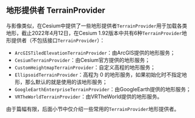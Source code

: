 ## 地形提供者 TerrainProvider

与影像类似，在Cesium中提供了一些地形提供者`TerrainProvider`用于加载各类地形，截止2022年4月12日，在Cesium 1.92版本中共有6种`TerrainProvider`地形提供者（不包括接口`TerrainProvider`）：

- `ArcGISTiledElevationTerrainProvider`：由ArcGIS提供的地形服务；
- `CesiumTerrainProvider`：由Cesium官方提供的地形服务；
- `CustomHeightmapTerrainProvider`：自定义高程的地形服务；
- `EllipsoidTerrainProvider`：高程为 0 的地形服务，如果初始化时不指定地形，那么默认的就是使用的该地形服务；
- `GoogleEarthEnterpriseTerrainProvider`：由GoogleEarth提供的地形服务；
- `VRTheWorldTerrainProvider`：由VRTheWorld提供的地形服务。

由于篇幅有限，后面小节中仅介绍一些常用的`TerrainProvider`地形提供者。
